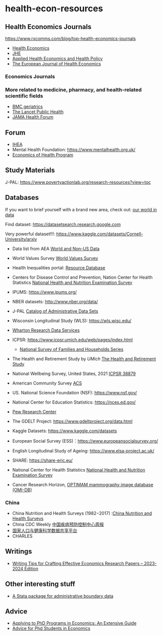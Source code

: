 # health-econ-resources

## Health Economics Journals
https://www.rxcomms.com/blog/top-health-economics-journals
- [Health Economics](https://onlinelibrary.wiley.com/journal/10991050) 
- [JHE](https://www.sciencedirect.com/journal/journal-of-health-economics)
- [Applied Health Economics and Health Policy](https://link.springer.com/journal/40258)
- [The European Journal of Health Economics](https://link.springer.com/journal/10198)
  
### Economics Journals


### More related to medicine, pharmacy, and health-related scientific fields
- [BMC geriatrics](https://bmcgeriatr.biomedcentral.com/?_gl=1*otdin0*_up*MQ..*_gs*MQ..&gclid=CjwKCAjwy8i0BhAkEiwAdFaeGO0A3WcuS3VJCc8EH-Stdrk9ajP5gujSMwqmS-lTowaXl6CE9W-G4hoCgMQQAvD_BwE)
- [The Lancet Public Health](https://www.thelancet.com/journals/lanpub/home)
- [JAMA Health Forum](https://jamanetwork.com/journals/jama-health-forum)


## Forum
- [IHEA](https://healtheconomics.org/sigs/)
- Mental Health Foundation: https://www.mentalhealth.org.uk/
- [Economics of Health Program](https://www.nber.org/programs-projects/programs-working-groups/economics-health?page=1&perPage=50)


## Study Materials
J-PAL: https://www.povertyactionlab.org/research-resources?view=toc

## Databases
If you want to brief yourself with a brand new area, check out: [our world in data](https://ourworldindata.org)

Find dataset: https://datasetsearch.research.google.com

Very powerful dataset!!!: https://www.kaggle.com/datasets/Cornell-University/arxiv

- Data list from AEA [World and Non-US Data](https://www.aeaweb.org/resources/data/intl/intl-more)
- World Values Survey [World Values Survey](https://www.worldvaluessurvey.org/wvs.jsp)
- Health Inequalities portal: [Resource Database](https://health-inequalities.eu/resources/jwddb/)

- Centers for Disease Control and Prevention, Nation Center for Health Statistics [National Health and Nutrition Examination Survey](https://wwwn.cdc.gov/nchs/nhanes/search/datapage.aspx?Component=Dietary&Cycle=2017-2018)
- IPUMS: https://www.ipums.org/
- NBER datasets: http://www.nber.org/data/
- J-PAL [Catalog of Administrative Data Sets](https://www.povertyactionlab.org/catalog-administrative-data-sets)
- Wisconsin Longitudinal Study (WLS): https://wls.wisc.edu/
- [Wharton Research Data Services](https://wrds-www.wharton.upenn.edu/)
- ICPSR: https://www.icpsr.umich.edu/web/pages/index.html
  - [National Survey of Families and Households Series](https://www.icpsr.umich.edu/web/ICPSR/series/193)
- The Health and Retirement Study by *UMich* [The Health and Retirement Study](https://hrs.isr.umich.edu/about)
- National Wellbeing Survey, United States, 2021 [ICPSR 38879](https://www.icpsr.umich.edu/web/NAHDAP/studies/38879/versions/V5)
- American Community Survey [ACS](https://www.census.gov/programs-surveys/acs)
- US. National Science Foundation (NSF): https://www.nsf.gov/
- National Center for Education Statistics: https://nces.ed.gov/
  
- [Pew Research Center](https://www.pewresearch.org/internet/datasets/)
- The GDELT Project: https://www.gdeltproject.org/data.html
- Kaggle Datasets: https://www.kaggle.com/datasets
  
- European Social Survey (ESS)：https://www.europeansocialsurvey.org/
- English Longitudinal Study of Ageing: https://www.elsa-project.ac.uk/
- SHARE: https://share-eric.eu/
- National Center for Health Statistics [National Health and Nutrition Examination Survey](https://wwwn.cdc.gov/nchs/nhanes/default.aspx)

- Cancer Research Horizon, [OPTIMAM mammography image database (OMI-DB)](https://www.cancerresearchhorizons.com/our-portfolio/our-licensing-opportunities/optimam-mammography-image-database-omi-db)



### China
- China Nutrition and Health Surveys (1982−2017) :[China Nutrition and Health Surveys](https://weekly.chinacdc.cn/en/article/doi/10.46234/ccdcw2021.058)
- China CDC Weekly [中国疾病预防控制中心周报](https://weekly.chinacdc.cn/index.htm)
- [国家人口与健康科学数据共享平台](https://www.bmicc.cn/web/share/home)
- CHARLES

## Writings
- [Writing Tips for Crafting Effective Economics Research Papers – 2023-2024 Edition](https://docs.iza.org/dp16276.pdf)

## Other interesting stuff
- [A Stata package for administrative boundary data](https://github.com/asjadnaqvi/stata-geoboundary)

## Advice
- [Applying to PhD Programs in Economics: An Extensive Guide](https://drive.google.com/file/d/1cTb8enoUZxFKscidXYwojK3bXSjb7dxr/view)
- [Advice for Phd Students in Economics](https://sites.google.com/view/econgradadvice/)
